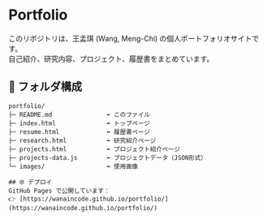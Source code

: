# Portfolio

このリポジトリは、王孟琪 (Wang, Meng-Chi) の個人ポートフォリオサイトです。  
自己紹介、研究内容、プロジェクト、履歴書をまとめています。

## 📂 フォルダ構成
```text
portfolio/
├─ README.md               ⬅️ このファイル
├─ index.html              ⬅️ トップページ
├─ resume.html             ⬅️ 履歴書ページ
├─ research.html           ⬅️ 研究紹介ページ
├─ projects.html           ⬅️ プロジェクト紹介ページ
├─ projects-data.js        ⬅️ プロジェクトデータ（JSON形式）
└─ images/                 ⬅️ 使用画像

## 🌐 デプロイ
GitHub Pages で公開しています：  
👉 [https://wanaincode.github.io/portfolio/](https://wanaincode.github.io/portfolio/)